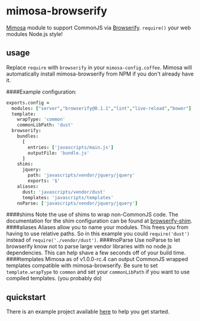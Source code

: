 # mimosa-browserify
[Mimosa](https://github.com/dbashford/mimosa) module to support CommonJS via [Browserify](https://github.com/substack/node-browserify). `require()` your web modules Node.js style!
## usage
Replace `require` with `browserify` in your `mimosa-config.coffee`. Mimosa will automatically install mimosa-browserify from NPM if you don't already have it.

####Example configuration:
```coffee
exports.config =
  modules: ["server","browserify@0.1.1","lint","live-reload","bower"]
  template:
    wrapType: 'common'
    commonLibPath: 'dust'
  browserify:
    bundles:
      [
        entries: ['javascripts/main.js']
        outputFile: 'bundle.js'
      ]
    shims:
      jquery:
        path: 'javascripts/vendor/jquery/jquery'
        exports: '$'
    aliases:
      dust: 'javascripts/vendor/dust'
      templates: 'javascripts/templates'
    noParse: ['javascripts/vendor/jquery/jquery']
```
####shims
Note the use of shims to wrap non-CommonJS code. The documentation for the shim configuration can be found at [browserify-shim](https://github.com/thlorenz/browserify-shim).
####aliases
Aliases allow you to name your modules. This frees you from having to use relative paths. So in this example you could `require('dust')` instead of `require('./vendor/dust')`.
####noParse
Use noParse to let browserify know not to parse large vendor libraries with no node.js dependencies.  This can help shave a few seconds off of your build time.
####templates
Mimosa as of v1.0.0-rc.4 can output CommonJS wrapped templates compatible with mimosa-browserify. Be sure to set `template.wrapType` to `common` and set your `commonLibPath` if you want to use compiled templates. (you probably do)
## quickstart
There is an example project available [here](https://github.com/JonET/mimosa-browserify-example) to help you get started.
